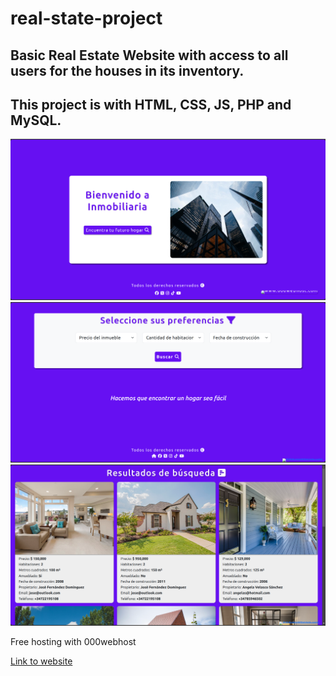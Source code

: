 # real-state-project
## Basic Real Estate Website with access to all users for the houses in its inventory.
## This project is with HTML, CSS, JS, PHP and MySQL.

![welcome page](https://github.com/Krypter93/real-state-project/blob/main/Img/main%20page.png?raw=true)
![Preferences](https://github.com/Krypter93/real-state-project/blob/main/Img/filtro.png?raw=true)
![Results](https://github.com/Krypter93/real-state-project/blob/main/Img/resultados.png?raw=true)

Free hosting with 000webhost

[Link to website](https://proyecto-inmobiliaria-deusto.000webhostapp.com/index.php) 

